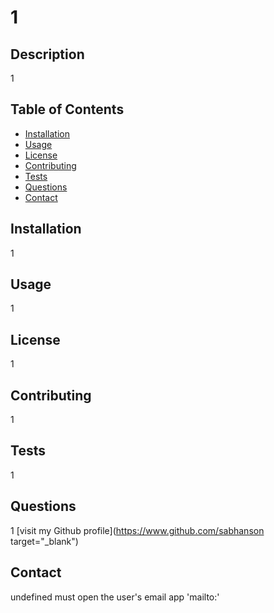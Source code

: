 
# 1

## Description
1

## Table of Contents
- [Installation](#installation)
- [Usage](#usage)
- [License](#license)
- [Contributing](#contributing)
- [Tests](#tests)
- [Questions](#questions)
- [Contact](#contact)

## Installation
1

## Usage
1

## License
1

## Contributing
1

## Tests
1

## Questions
1
[visit my Github profile](https://www.github.com/sabhanson target="_blank")
<!-- <a href="https://www.github.com/1" target = "_blank"> visit my Github profile </a> -->

## Contact
undefined must open the user's email app 'mailto:'
